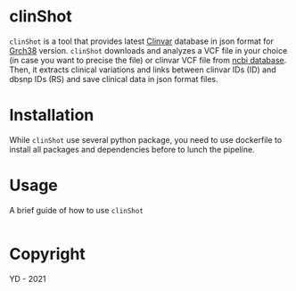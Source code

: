 # clinShot

`clinShot` is a tool that provides latest [Clinvar](https://www.ncbi.nlm.nih.gov/clinvar/) database in json format for [Grch38](https://www.ncbi.nlm.nih.gov/assembly/GCF_000001405.26/) version. 
`clinShot` downloads and analyzes a VCF file in your choice (in case you want to precise the file) or clinvar VCF file from [ncbi database](https://ftp.ncbi.nlm.nih.gov/pub/clinvar/vcf_GRCh38/). Then, it extracts clinical variations and links between clinvar IDs (ID) and dbsnp IDs (RS) and save clinical data in json format files.

# Installation
While `clinShot` use several python package, you need to use dockerfile to install all packages and dependencies before to lunch the pipeline.

# Usage 
A brief guide of how to use `clinShot` 

```

```

# Copyright
YD - 2021
